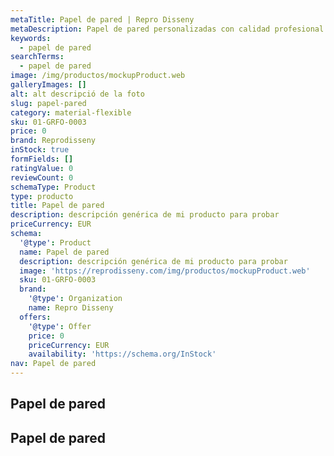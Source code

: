 ```yaml
---
metaTitle: Papel de pared | Repro Disseny
metaDescription: Papel de pared personalizadas con calidad profesional en Cataluña.
keywords:
  - papel de pared
searchTerms:
  - papel de pared
image: /img/productos/mockupProduct.web
galleryImages: []
alt: alt descripció de la foto
slug: papel-pared
category: material-flexible
sku: 01-GRFO-0003
price: 0
brand: Reprodisseny
inStock: true
formFields: []
ratingValue: 0
reviewCount: 0
schemaType: Product
type: producto
title: Papel de pared
description: descripción genérica de mi producto para probar
priceCurrency: EUR
schema:
  '@type': Product
  name: Papel de pared
  description: descripción genérica de mi producto para probar
  image: 'https://reprodisseny.com/img/productos/mockupProduct.web'
  sku: 01-GRFO-0003
  brand:
    '@type': Organization
    name: Repro Disseny
  offers:
    '@type': Offer
    price: 0
    priceCurrency: EUR
    availability: 'https://schema.org/InStock'
nav: Papel de pared
---
```


## Papel de pared

## Papel de pared
